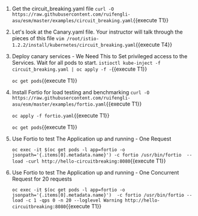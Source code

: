 1. Get the circuit_breaking.yaml file
`curl -O https://raw.githubusercontent.com/ruifengli-asu/esm/master/examples/circuit_breaking.yaml`{{execute T1}}

2. Let's look at the Canary.yaml file. Your instructor will talk through the pieces of this file
`vim /root/istio-1.2.2/install/kubernetes/circuit_breaking.yaml`{{execute T4}}

3. Deploy canary services - We Need This to Set privileged access to the Services. Wait for all pods to start.
`istioctl kube-inject -f circuit_breaking.yaml | oc apply -f -`{{execute T1}}
    
    `oc get pods`{{execute T1}}

4. Install Fortio for load testing and benchmarking 
`curl -O https://raw.githubusercontent.com/ruifengli-asu/esm/master/examples/fortio.yaml`{{execute T1}}

    `oc apply -f fortio.yaml`{{execute T1}}
    
    `oc get pods`{{execute T1}}

5. Use Fortio to test The Application up and running - One Request

    `oc exec -it $(oc get pods -l app=fortio -o jsonpath='{.items[0].metadata.name}') -c fortio /usr/bin/fortio  -- load -curl http://hello-circuitbreaking:8080`{{execute T1}}

6. Use Fortio to test The Application up and running - One Concurrent Request for 20 requests
   
    `oc exec -it $(oc get pods -l app=fortio -o jsonpath='{.items[0].metadata.name}')  -c fortio /usr/bin/fortio -- load -c 1 -qps 0 -n 20 --loglevel Warning http://hello-circuitbreaking:8080`{{execute T1}}

